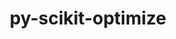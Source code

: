 ---
title: "py-scikit-optimize"
layout: cache
categories: [package, develop-2025-06-01]
meta: {"compilers": ["none"], "num_specs": 1, "num_specs_by_stack": {"e4s": 1, "root": 1}, "oss": ["ubuntu22.04"], "platforms": ["linux"], "stacks": ["e4s", "root"], "targets": ["x86_64_v3"], "versions": ["0.9.0"]}
spec_details: [{"compiler": "none", "hash": "ottqu35ridlhingqz7zzsorbwry3wjn5", "os": "ubuntu22.04", "platform": "linux", "size": "-", "stacks": ["e4s", "root"], "target": "x86_64_v3", "variants": ["build_system=python_pip", "patches:=21f43c9", "+plots"], "versions": ["0.9.0"]}]
---